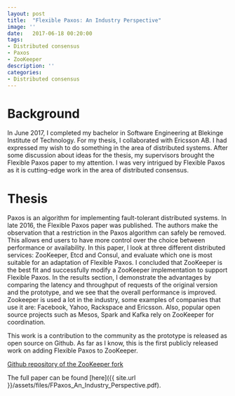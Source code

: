 ```yaml
---
layout: post
title:  "Flexible Paxos: An Industry Perspective"
image: ''
date:   2017-06-18 00:20:00
tags:
- Distributed consensus
- Paxos
- ZooKeeper
description: ''
categories:
- Distributed consensus
---
```



# Background

In June 2017, I completed my bachelor in Software Engineering at Blekinge Institute of Technology. For my thesis, I collaborated with Ericsson AB. I had expressed my wish to do something in the area of distributed systems. After some discussion about ideas for the thesis, my supervisors brought the Flexible Paxos paper to my attention. I was very intrigued by Flexible Paxos as it is cutting-edge work in the area of distributed consensus.


# Thesis

Paxos is an algorithm for implementing fault-tolerant distributed systems. In late
2016, the Flexible Paxos paper was published. The authors make the observation
that a restriction in the Paxos algorithm can safely be removed. This allows end
users to have more control over the choice between performance or availability. In
this paper, l look at three different distributed services: ZooKeeper, Etcd and
Consul, and evaluate which one is most suitable for an adaptation of Flexible
Paxos. I concluded that ZooKeeper is the best fit and successfully modify a
ZooKeeper implementation to support Flexible Paxos. In the results section, I demonstrate the advantages by comparing the latency and throughput of requests of
the original version and the prototype, and we see that the overall performance is
improved. Zookeeper is used a lot in the industry, some examples of companies that
use it are: Facebook, Yahoo, Rackspace and Ericsson. Also, popular open source
projects such as Mesos, Spark and Kafka rely on ZooKeeper for coordination.


This work is a contribution to the community as the prototype is released as open
source on Github. As far as I know, this is the first publicly released work on
adding Flexible Paxos to ZooKeeper.

[Github repository of the ZooKeeper fork](https://github.com/Max-Meldrum/zookeeper)

The full paper can be found [here]({{ site.url }}/assets/files/FPaxos_An_Industry_Perspective.pdf).


